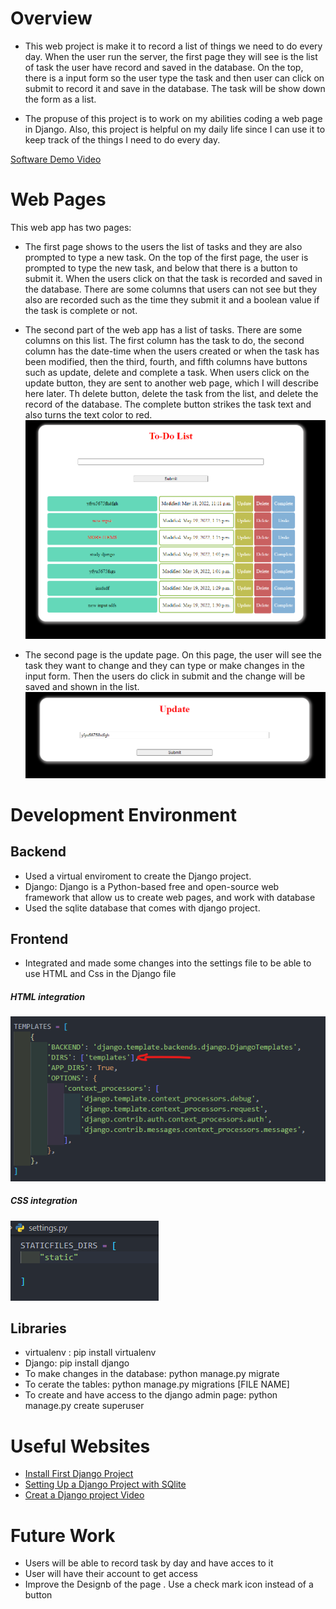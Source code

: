 # Overview

* This web project is make it to record a list of things we need to do every day. When the user run the server, the first page they will see is the list of task the user have record and saved in the database. On the top, there is a input form so the user type the task and then user can click on submit to record it and save in the database. The task will be show down the form as a list. 

* The propuse of this project is to work on my abilities coding a web page in Django. Also, this project is helpful on my daily life since I can use it to keep track of the things I need to do every day. 


[Software Demo Video](http://youtube.link.goes.here)

# Web Pages

This web app has two pages:

* The first page shows to the users the list of tasks and they are also prompted to type a new task. On the top of the first page, the user is prompted to type the new task, and below that there is a button to submit it. When the users click on that the task is recorded and saved in the database. There are some columns that users can not see but they also are recorded such as the time they submit it and a boolean value if the task is complete or not.

* The second part of the web app has a list of tasks. There are some columns on this list. The first column has the task to do, the second column has the date-time when the users created or when the task has been modified, then the third, fourth, and fifth columns have buttons such as update, delete and complete a task. When users click on the update button, they are sent to another web page, which I will describe here later. Th delete button, delete the task from the list, and delete the record of the database. The complete button strikes the task text and also turns the text color to red. 
![First Page](/images/3.png)

* The second page is the update page. On this page, the user will see the task they want to change and they can type or make changes in the input form. Then the users do click in submit and the change will be saved and shown in the list. 
![Second Page](/images/4.png)

# Development Environment


## Backend
* Used a virtual enviroment to create the Django project. 
* Django: Django is a Python-based free and open-source web framework that allow us to create web pages, and work with database 
* Used the sqlite database that comes with django project. 
## Frontend 
* Integrated and made some changes into the settings file to be able to use HTML and Css in the Django file
##### HTML integration
![Templates](/images/1.png)
##### CSS integration
![Static files](/images/2.png)
## Libraries 
* virtualenv : pip install virtualenv
* Django: pip install django
* To make changes in the database: python manage.py migrate
* To cerate the tables: python manage.py migrations [FILE NAME]
* To create and have access to the django admin page: python manage.py create superuser


# Useful Websites

* [Install First Django Project](https://www.geeksforgeeks.org/django-introduction-and-installation/?ref=lbp)
* [Setting Up a Django Project with SQlite](https://realpython.com/django-migrations-a-primer/)
* [Creat a Django project Video](https://www.youtube.com/watch?v=0CAXhbn0jA0&list=LL&index=32&ab_channel=CoolITHelp)


# Future Work

* Users will be able to record task by day and have acces to it
* User will have their account to get access
* Improve the Designb of the page . Use a check mark icon instead of a button